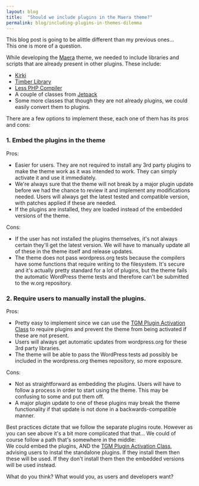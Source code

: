```yaml
---
layout: blog
title:  "Should we include plugins in the Maera theme?"
permalink: blog/including-plugins-in-themes-dilemma
---
```


This blog post is going to be alittle different than my previous ones...  
This one is more of a question.

While developing the [Maera](https://github.com/wpmu/maera) theme, we needed to include libraries and scripts that are already present in other plugins. These include:

* [Kirki](http://kirki.org)
* [Timber Library](https://wordpress.org/plugins/timber-library/)
* [Less PHP Compiler](https://wordpress.org/plugins/lessphp/)
* A couple of classes from [Jetpack](https://wordpress.org/plugins/jetpack/)
* Some more classes that though they are not already plugins, we could easily convert them to plugins.

There are a few options to implement these, each one of them has its pros and cons:

### 1. Embed the plugins in the theme

Pros:

* Easier for users. They are not required to install any 3rd party plugins to make the theme work as it was intended to work. They can simply activate it and use it immediately.
* We're always sure that the theme will not break by a major plugin update before we had the chance to review it and implement any modifications needed. Users will always get the latest tested and compatible version, with patches applied if these are needed.
* If the plugins are installed, they are loaded instead of the embedded versions of the theme.

Cons:

* If the user has not installed the plugins themselves, it's not always certain they'll get the latest version. We will have to manually update all of these in the theme itself and release updates.
* The theme does not pass wordpress.org tests because the compilers have some functions that require writing to the filesystem. It's secure and it's actually pretty standard for a lot of plugins, but the theme fails the automatic WordPress theme tests and therefore can't be submitted to the w.org repository.

### 2. Require users to manually install the plugins.

Pros: 

* Pretty easy to implement since we can use the [TGM Plugin Activation Class](http://tgmpluginactivation.com/) to require plugins and prevent the theme from being activated if these are not present.
* Users will always get automatic updates from wordpress.org for these 3rd party libraries.
* The theme will be able to pass the WordPress tests ad possibly be included in the wordpress.org themes repository, so more exposure.

Cons:

* Not as straightforward as embedding the plugins. Users will have to follow a process in order to start using the theme. This may be confusing to some and put them off.
* A major plugin update to one of these plugins may break the theme functionality if that update is not done in a backwards-compatible manner.


Best practices dictate that we follow the separate plugins route. However as you can see above it's a bit more complicated that that... We could of course follow a path that's somewhere in the middle:  
We could embed the plugins, AND the [TGM Plugin Activation Class](http://tgmpluginactivation.com/), advising users to instal the standalone plugins. If they install them then these will be used. If they don't install them then the embedded versions will be used instead.

What do you think?
What would you, as users and developers want?